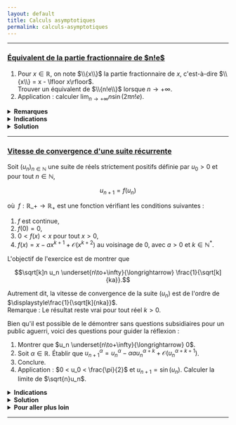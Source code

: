 ```yaml
---
layout: default
title: Calculs asymptotiques
permalink: calculs-asymptotiques
---
```


---

<h3 id="equivalent-partie-fractionnaire-n-e">
  <a href="#equivalent-partie-fractionnaire-n-e" class="header">
  Équivalent de la partie fractionnaire de $n!e$</a>
</h3>

1. Pour $x\in\mathbb{R}$, on note $\\{x\\}$ la partie fractionnaire de $x$, c'est-à-dire $\\{x\\} = x - \lfloor x\rfloor$.<br>
Trouver un équivalent de $\\{n!e\\}$ lorsque $n\to+\infty$.
2. Application : calculer $\displaystyle\lim_{n\to+\infty} n\sin(2\pi n!e)$.

<details>
  <summary><b>Remarques</b></summary>
    La question 1 de cet exercice semblerait avoir été donné à l'oral PC X-ESPCI 2022 (voir <a href="https://beos.prepas.org/sujet.php?id=6933" target="_blank">BEOS 6933</a>).
</details>

<details>
  <summary><b>Indications</b></summary>
    Montrer que
    $$\{n!e\} = \left\{\sum_{k=1}^{+\infty}\frac{1}{(n+1)(n+2)\cdots(n+k)}\right\}.$$
    Puis, encadrer la somme par deux termes équivalents.
</details>

<details>
  <summary><b>Solution</b></summary>
    <ol>
      <li>
        En utilisant le fait que $\{x+k\} = \{x\}$ pour tout $x\in\mathbb{R}$ et $k\in\mathbb{Z}$, on a
        $$\begin{align*}
        \{n!e\} &= \left\{n!\sum_{k=0}^{+\infty}\frac{1}{k!}\right\}\\
        &= \left\{\frac{n!}{0!} + \frac{n!}{1!} + \frac{n!}{2!} + \cdots + \frac{n!}{n!} + \frac{n!}{(n+1)!} + \frac{n!}{(n+2)!} + \cdots\right\}\\
        &= \left\{\frac{n!}{(n+1)!} + \frac{n!}{(n+2)!} + \cdots\right\}\\
        &= \left\{\frac{1}{n+1} + \frac{1}{(n+1)(n+2)} + \cdots\right\}\\
        &= \left\{\sum_{k=1}^{+\infty}\frac{1}{(n+1)(n+2)\cdots(n+k)}\right\}.
        \end{align*}$$
        On remarque que
        $$\frac{1}{n+1} \leq \sum_{k=1}^{+\infty}\frac{1}{(n+1)(n+2)\cdots(n+k)} \leq \sum_{k=1}^{+\infty}\frac{1}{(n+1)^{k}} = \frac{1}{n}.$$
        Donc, $\displaystyle\frac{1}{n+1} \leq \{n!e\} \leq \frac{1}{n}$, d'où
        $$\{n!e\} \sim \frac1n.$$

      </li>
      <li>
        En remarquant que pour tout $x\in\mathbb{R}$, on a $\sin(2\pi x) = \sin(2\pi(\{x\} + \lfloor x\rfloor)) = \sin(2\pi\{x\})$, et que $\sin(x)\sim x$ lorsque $x\to 0$, on a
        $$n\sin(2\pi n!e) = n\sin(2\pi\{n!e\}) \sim n\cdot 2\pi\{n!e\} \sim n\cdot 2\pi\frac1n = 2\pi.$$
        Donc $\displaystyle\lim_{n\to+\infty} n\sin(2\pi n!e) = 2\pi$.
      </li>
    </ol>
</details>

---

<h3 id="vitesse-de-convergence-suite-recurrente">
	<a href="#vitesse-de-convergence-suite-recurrente" class="header">
	Vitesse de convergence d'une suite récurrente</a>
</h3>

Soit $(u_n)_{n\in\mathbb{N}}$ une suite de réels strictement positifs définie par $u_0 > 0$ et pour tout $n\in\mathbb{N}$,

$$u_{n+1} = f(u_n)$$

où $\ f:\mathbb{R}\_+\to\mathbb{R}_+$ est une fonction vérifiant les conditions suivantes :

1. $f$ est continue,
2. $f(0) = 0$,
3. $0 < f(x) < x$ pour tout $x > 0$,
4. $f(x) = x - ax^{k+1} + \mathcal{O}(x^{k+2})$ au voisinage de $0$, avec $a > 0$ et $k\in\mathbb{N}^*$.

L'objectif de l'exercice est de montrer que

$$\sqrt[k]n u_n \underset{n\to+\infty}{\longrightarrow} \frac{1}{\sqrt[k]{ka}}.$$

Autrement dit, la vitesse de convergence de la suite $(u_n)$ est de l'ordre de $\displaystyle\frac{1}{\sqrt[k]{nka}}$. <br>
Remarque : Le résultat reste vrai pour tout réel $k > 0$.

Bien qu'il est possible de le démontrer sans questions subsidiaires pour un public aguerri, voici des questions pour guider la réflexion :

1. Montrer que $u_n \underset{n\to+\infty}{\longrightarrow} 0$.
2. Soit $\alpha\in\mathbb{R}$. Établir que $u_{n+1}^\alpha = u_n^\alpha - \alpha au_n^{\alpha + k} + \mathcal{O}(u_n^{\alpha + k + 1})$.
3. Conclure.
4. Application : $0 < u_0 < \frac{\pi}{2}$ et $u_{n+1} = \sin(u_n)$. Calculer la limite de $\sqrt{n}u_n$.

<details>
  <summary><b>Indications</b></summary>
    <ol>
      <li>
        Étudier la monotonie de la suite $(u_n)$.
      </li>
      <li>
        Développer $f(u_n)^\alpha$ à l'ordre $1$, en sachant que $u_n \underset{n\to+\infty}{\longrightarrow} 0$.
      </li>
      <li>
        Choisir $\alpha$ judicieusement et utiliser le lemme de Cesàro.
      </li>
      <li>
        Montrer que les hypothèses du théorème sont vérifiées et faire un DL de $\sin$.
      </li>
    </ol>
</details>

<details>
  <summary><b>Solution</b></summary>
    <ol>
      <li>
        Puisque $0 < f(x) < x$ pour tout $x > 0$, on a $0 < u_{n+1} < u_n$ pour tout $n\in\mathbb{N}$, donc $(u_n)$ est (strictement) décroissante et minorée par $0$.<br>
        Ainsi, $(u_n)$ converge vers une limite $\ell\geq 0$.<br>
        Par continuité de $f$, on a $\ell = f(\ell)$. Or, $f(x) < x$ pour tout $x > 0$, donc $\ell = 0$.<br>
        Donc $u_n \underset{n\to+\infty}{\longrightarrow} 0$.
      </li>
      <li>
        On a
        $$\begin{align*}
        u_{n+1}^\alpha &= f(u_n)^\alpha\\
        &= (u_n - au_n^{k+1} + \mathcal{O}(u_n^{k+2}))^\alpha\\
        &= u_n^\alpha \left(1 - au_n^k + \mathcal{O}(u_n^{k+1})\right)^\alpha\\
        &= u_n^\alpha \left(1 - \alpha au_n^k + \mathcal{O}(u_n^{k+1})\right)\\
        &= u_n^\alpha - \alpha au_n^{\alpha + k} + \mathcal{O}(u_n^{\alpha + k + 1}).
        \end{align*}$$
      </li>
      <li>
        En choisissant $\alpha = -k$, on obtient
        $$u_{n+1}^{-k} - u_n^{-k} = ka + \mathcal{O}(u_n).$$
        Par télescopage, on a
        $$u_n^{-k} - u_0^{-k} = nka + \mathcal{O}\left(\sum_{i=0}^{n-1} u_i\right).$$
        En divisant par $n$,
        $$\frac{1}{nu_n^k} = ka + \frac{1}{nu_0^k} + \mathcal{O}\left(\frac{1}{n}\sum_{i=0}^{n-1} u_i\right).$$
        D'après le lemme de Cesàro, puisque $u_n \underset{n\to+\infty}{\longrightarrow} 0$, on a
        $$\frac{1}{n}\sum_{i=0}^{n-1} u_i \underset{n\to+\infty}{\longrightarrow} 0.$$
        Donc
        $$\frac{1}{nu_n^k} = ka + o(1) \underset{n\to+\infty}{\longrightarrow} ka.$$
        Ainsi
        $$\sqrt[k]n u_n \underset{n\to+\infty}{\longrightarrow} \frac{1}{\sqrt[k]{ka}}.$$
      </li>
      <li>
        Avec $\ f = \sin$, on a bien $f$ continue sur $\mathbb{R}_+$, $\ f(0) = 0$, $0 < f(x) < x$ pour tout $\displaystyle 0 < x \leq \frac{\pi}{2}$, et
				$$f(x) = x - \frac{x^3}{6} + \mathcal{O}(x^4)$$
				au voisinage de $0$, donc $\displaystyle a = \frac{1}{6}$ et $k = 2$ ici.<br>
				Ainsi
				$$\sqrt{n}u_n \underset{n\to+\infty}{\longrightarrow} \frac{1}{\sqrt{2\times\frac{1}{6}}} = \sqrt{3}.$$
      </li>
    </ol>
</details>

<details>
  <summary><b>Pour aller plus loin</b></summary>
    <ul>
      <li>
        <a href="oraux#beos-7214-1">PC X-ESPCI 2023 - Vitesse de convergence d'une suite récurrente</a>
      </li>
    </ul>
</details>

---

